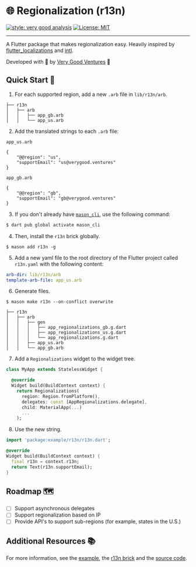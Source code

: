 # 🌐 Regionalization (r13n) 

[![style: very good analysis][very_good_analysis_badge]][very_good_analysis_link] [![License: MIT][license_badge]][license_link]

---

A Flutter package that makes regionalization easy. Heavily inspired by [flutter_localizations][flutter_localizations_link] and [intl][intl_pub_link].

Developed with 💙 by [Very Good Ventures][very_good_ventures_link] 🦄

## Quick Start 🚀

1. For each supported region, add a new `.arb` file in `lib/r13n/arb`.

```
├── r13n
│   ├── arb
│   │   ├── app_gb.arb
│   │   └── app_us.arb
```

2. Add the translated strings to each `.arb` file:

`app_us.arb`

```arb
{
    "@@region": "us",
    "supportEmail": "us@verygood.ventures"
}
```

`app_gb.arb`

```arb
{
    "@@region": "gb",
    "supportEmail": "gb@verygood.ventures"
}
```

3. If you don't already have [`mason_cli`][mason_cli], use the following command:

```sh
$ dart pub global activate mason_cli
```

4. Then, install the `r13n` brick globally.

```
$ mason add r13n -g
```

5. Add a new yaml file to the root directory of the Flutter project called `r13n.yaml` with the following content:

```yaml
arb-dir: lib/r13n/arb
template-arb-file: app_us.arb
```

6. Generate files.
```
$ mason make r13n --on-conflict overwrite
```

```
├── r13n
│   ├── arb
│   │   ├── gen
│   │   │   ├── app_regionalizations_gb.g.dart
│   │   │   ├── app_regionalizations_us.g.dart
│   │   │   └── app_regionalizations.g.dart
│   │   ├── app_us.arb
│   │   └── app_gb.arb
```

7. Add a `Regionalizations` widget to the widget tree.

```dart
class MyApp extends StatelessWidget {

  @override
  Widget build(BuildContext context) {
    return Regionalizations(
      region: Region.fromPlatform(),
      delegates: const [AppRegionalizations.delegate],
      child: MaterialApp(...)
      ...
    );
```

8. Use the new string.

```dart
import 'package:example/r13n/r13n.dart';

@override
Widget build(BuildContext context) {
  final r13n = context.r13n;
  return Text(r13n.supportEmail);
}
```

## Roadmap 🗺

- [ ] Support asynchronous delegates
- [ ] Support regionalization based on IP
- [ ] Provide API's to support sub-regions (for example, states in the U.S.)

## Additional Resources 📚

For more information, see the [example][example_link], the [r13n brick][brickhub_r13n_link] and the [source code][github_r13n_link].

[mason_cli]: https://github.com/felangel/mason/tree/master/packages/mason_cli
[github_r13n_link]: https://github.com/VeryGoodOpenSource/r13n
[brickhub_r13n_link]: https://brickhub.dev/bricks/r13n/0.1.0-dev.2
[flutter_localizations_link]: https://api.flutter.dev/flutter/flutter_localizations/flutter_localizations-library.html
[intl_pub_link]: https://pub.dev/packages/intl
[ci_badge]: https://github.com/VeryGoodOpenSource/r13n/actions/workflows/r13n.yaml/badge.svg
[ci_link]: https://github.com/VeryGoodOpenSource/r13n/actions/workflows/r13n.yaml
[coverage_badge]: https://raw.githubusercontent.com/VeryGoodOpenSource/r13n/main/packages/r13n/coverage_badge.svg
[example_link]: https://github.com/VeryGoodOpenSource/r13n/tree/main/example
[license_badge]: https://img.shields.io/badge/license-MIT-blue.svg
[license_link]: https://opensource.org/licenses/MIT
[very_good_analysis_badge]: https://img.shields.io/badge/style-very_good_analysis-B22C89.svg
[very_good_analysis_link]: https://pub.dev/packages/very_good_analysis
[very_good_ventures_link]: https://verygood.ventures